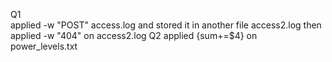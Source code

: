 Q1            
applied -w "POST" access.log and stored it in another file access2.log 
then applied -w "404" on access2.log
Q2
applied {sum+=$4} on power_levels.txt
